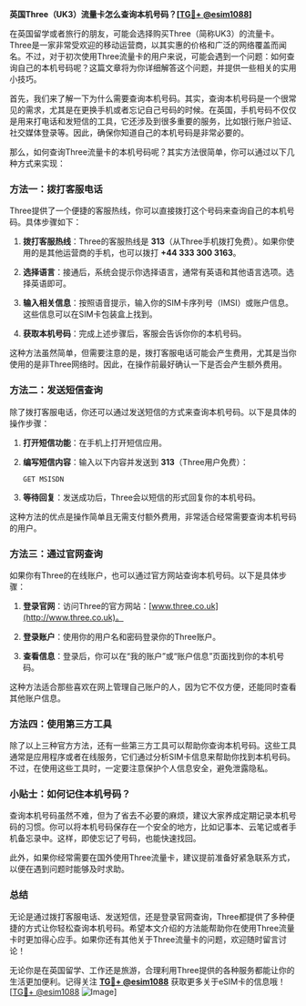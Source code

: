 **英国Three（UK3）流量卡怎么查询本机号码？[[TG💪+ @esim1088](https://t.me/s/esim1088)]**

在英国留学或者旅行的朋友，可能会选择购买Three（简称UK3）的流量卡。Three是一家非常受欢迎的移动运营商，以其实惠的价格和广泛的网络覆盖而闻名。不过，对于初次使用Three流量卡的用户来说，可能会遇到一个问题：如何查询自己的本机号码呢？这篇文章将为你详细解答这个问题，并提供一些相关的实用小技巧。

首先，我们来了解一下为什么需要查询本机号码。其实，查询本机号码是一个很常见的需求，尤其是在更换手机或者忘记自己号码的时候。在英国，手机号码不仅仅是用来打电话和发短信的工具，它还涉及到很多重要的服务，比如银行账户验证、社交媒体登录等。因此，确保你知道自己的本机号码是非常必要的。

那么，如何查询Three流量卡的本机号码呢？其实方法很简单，你可以通过以下几种方式来实现：

### 方法一：拨打客服电话

Three提供了一个便捷的客服热线，你可以直接拨打这个号码来查询自己的本机号码。具体步骤如下：

1. **拨打客服热线**：Three的客服热线是 **313**（从Three手机拨打免费）。如果你使用的是其他运营商的手机，也可以拨打 **+44 333 300 3163**。
   
2. **选择语言**：接通后，系统会提示你选择语言，通常有英语和其他语言选项。选择英语即可。

3. **输入相关信息**：按照语音提示，输入你的SIM卡序列号（IMSI）或账户信息。这些信息可以在SIM卡包装盒上找到。

4. **获取本机号码**：完成上述步骤后，客服会告诉你你的本机号码。

这种方法虽然简单，但需要注意的是，拨打客服电话可能会产生费用，尤其是当你使用的是非Three网络时。因此，在操作前最好确认一下是否会产生额外费用。

### 方法二：发送短信查询

除了拨打客服电话，你还可以通过发送短信的方式来查询本机号码。以下是具体的操作步骤：

1. **打开短信功能**：在手机上打开短信应用。

2. **编写短信内容**：输入以下内容并发送到 **313**（Three用户免费）：
   ```
   GET MSISDN
   ```

3. **等待回复**：发送成功后，Three会以短信的形式回复你的本机号码。

这种方法的优点是操作简单且无需支付额外费用，非常适合经常需要查询本机号码的用户。

### 方法三：通过官网查询

如果你有Three的在线账户，也可以通过官方网站查询本机号码。以下是具体步骤：

1. **登录官网**：访问Three的官方网站：[www.three.co.uk](http://www.three.co.uk)。

2. **登录账户**：使用你的用户名和密码登录你的Three账户。

3. **查看信息**：登录后，你可以在“我的账户”或“账户信息”页面找到你的本机号码。

这种方法适合那些喜欢在网上管理自己账户的人，因为它不仅方便，还能同时查看其他账户信息。

### 方法四：使用第三方工具

除了以上三种官方方法，还有一些第三方工具可以帮助你查询本机号码。这些工具通常是应用程序或者在线服务，它们通过分析SIM卡信息来帮助你找到本机号码。不过，在使用这些工具时，一定要注意保护个人信息安全，避免泄露隐私。

### 小贴士：如何记住本机号码？

查询本机号码虽然不难，但为了省去不必要的麻烦，建议大家养成定期记录本机号码的习惯。你可以将本机号码保存在一个安全的地方，比如记事本、云笔记或者手机备忘录中。这样，即使忘记了号码，也能快速找回。

此外，如果你经常需要在国外使用Three流量卡，建议提前准备好紧急联系方式，以便在遇到问题时能够及时求助。

### 总结

无论是通过拨打客服电话、发送短信，还是登录官网查询，Three都提供了多种便捷的方式让你轻松查询本机号码。希望本文介绍的方法能帮助你在使用Three流量卡时更加得心应手。如果你还有其他关于Three流量卡的问题，欢迎随时留言讨论！

无论你是在英国留学、工作还是旅游，合理利用Three提供的各种服务都能让你的生活更加便利。记得关注 **[TG💪+ @esim1088](https://t.me/s/esim1088)** 获取更多关于eSIM卡的信息哦！[[TG💪+ @esim1088](https://t.me/s/esim1088) ![Image](https://i.postimg.cc/4NQfJmqS/Snipaste-2025-05-13-00-14-12.png)]